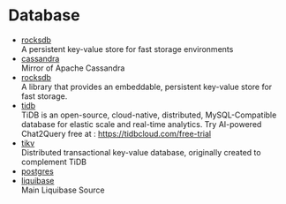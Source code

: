 # Database

- [rocksdb](https://rocksdb.org/)
  <br/>A persistent key-value store for fast storage environments
- [cassandra](https://github.com/apache/cassandra)
  <br/>Mirror of Apache Cassandra
- [rocksdb](https://github.com/facebook/rocksdb)
  <br/>A library that provides an embeddable, persistent key-value store for fast storage.
- [tidb](https://github.com/pingcap/tidb)
  <br/>TiDB is an open-source, cloud-native, distributed, MySQL-Compatible database for elastic scale and real-time
  analytics. Try AI-powered Chat2Query free at : https://tidbcloud.com/free-trial
- [tikv](https://github.com/tikv/tikv)
  <br/>Distributed transactional key-value database, originally created to complement TiDB
- [postgres](https://github.com/postgres/postgres)
- [liquibase](https://github.com/liquibase/liquibase)
  <br/>Main Liquibase Source
